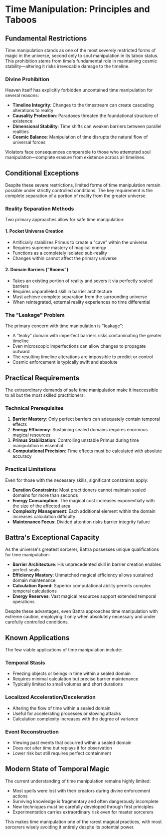 # Time Manipulation: Principles and Taboos

## Fundamental Restrictions

Time manipulation stands as one of the most severely restricted forms of magic in the universe, second only to soul manipulation in its taboo status. This prohibition stems from time's fundamental role in maintaining cosmic stability—altering it risks irrevocable damage to the timeline.

### Divine Prohibition

Heaven itself has explicitly forbidden uncontained time manipulation for several reasons:

- **Timeline Integrity**: Changes to the timestream can create cascading alterations to reality
- **Causality Protection**: Paradoxes threaten the foundational structure of existence
- **Dimensional Stability**: Time shifts can weaken barriers between parallel realities
- **Cosmic Balance**: Manipulation of time disrupts the natural flow of universal forces

Violators face consequences comparable to those who attempted soul manipulation—complete erasure from existence across all timelines.

## Conditional Exceptions

Despite these severe restrictions, limited forms of time manipulation remain possible under strictly controlled conditions. The key requirement is the complete separation of a portion of reality from the greater universe.

### Reality Separation Methods

Two primary approaches allow for safe time manipulation:

#### 1. Pocket Universe Creation
- Artificially stabilizes Primus to create a "cave" within the universe
- Requires supreme mastery of magical energy
- Functions as a completely isolated sub-reality
- Changes within cannot affect the primary universe

#### 2. Domain Barriers ("Rooms")
- Takes an existing portion of reality and severs it via perfectly sealed barriers
- Requires unparalleled skill in barrier architecture
- Must achieve complete separation from the surrounding universe
- When reintegrated, external reality experiences no time differential

### The "Leakage" Problem

The primary concern with time manipulation is "leakage":

- A "leaky" domain with imperfect barriers risks contaminating the greater timeline
- Even microscopic imperfections can allow changes to propagate outward
- The resulting timeline alterations are impossible to predict or control
- Cosmic enforcement is typically swift and absolute

## Practical Requirements

The extraordinary demands of safe time manipulation make it inaccessible to all but the most skilled practitioners:

### Technical Prerequisites

1. **Barrier Mastery**: Only perfect barriers can adequately contain temporal effects
2. **Energy Efficiency**: Sustaining sealed domains requires enormous magical resources
3. **Primus Stabilization**: Controlling unstable Primus during time manipulation is essential
4. **Computational Precision**: Time effects must be calculated with absolute accuracy

### Practical Limitations

Even for those with the necessary skills, significant constraints apply:

- **Duration Constraints**: Most practitioners cannot maintain sealed domains for more than seconds
- **Energy Consumption**: The magical cost increases exponentially with the size of the affected area
- **Complexity Management**: Each additional element within the domain increases calculation difficulty
- **Maintenance Focus**: Divided attention risks barrier integrity failure

## Battra's Exceptional Capacity

As the universe's greatest sorcerer, Battra possesses unique qualifications for time manipulation:

- **Barrier Architecture**: His unprecedented skill in barrier creation enables perfect seals
- **Efficiency Mastery**: Unmatched magical efficiency allows sustained domain maintenance
- **Calculation Speed**: Superior computational ability permits complex temporal calculations
- **Energy Reserves**: Vast magical resources support extended temporal operations

Despite these advantages, even Battra approaches time manipulation with extreme caution, employing it only when absolutely necessary and under carefully controlled conditions.

## Known Applications

The few viable applications of time manipulation include:

### Temporal Stasis
- Freezing objects or beings in time within a sealed domain
- Requires minimal calculation but precise barrier maintenance
- Typically limited to small volumes and short durations

### Localized Acceleration/Deceleration
- Altering the flow of time within a sealed domain
- Useful for accelerating processes or slowing attacks
- Calculation complexity increases with the degree of variance

### Event Reconstruction
- Viewing past events that occurred within a sealed domain
- Does not alter time but replays it for observation
- Lower risk but still requires perfect containment

## Modern State of Temporal Magic

The current understanding of time manipulation remains highly limited:

- Most spells were lost with their creators during divine enforcement actions
- Surviving knowledge is fragmentary and often dangerously incomplete
- New techniques must be carefully developed through first principles
- Experimentation carries extraordinary risk even for master sorcerers

This makes time manipulation one of the rarest magical practices, with most sorcerers wisely avoiding it entirely despite its potential power.